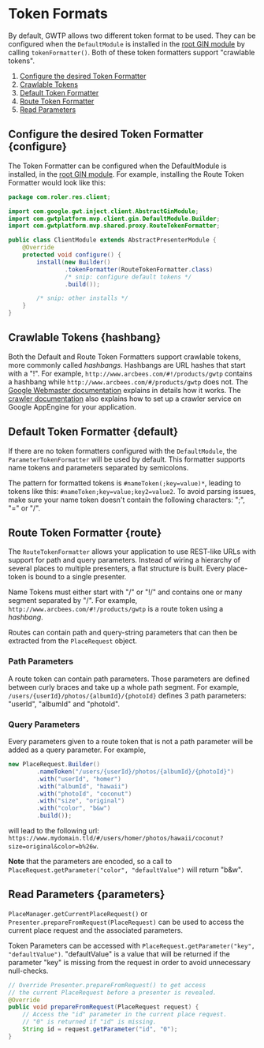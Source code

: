 # Token Formats

By default, GWTP allows two different token format to be used. They can be configured when the `DefaultModule` is installed in the [root GIN module]({{#gwtp.doc.url.initialize_gin}}) by calling `tokenFormatter()`. Both of these token formatters support "crawlable tokens".

1. [Configure the desired Token Formatter](#configure)
2. [Crawlable Tokens](#hashbang)
3. [Default Token Formatter](#default)
4. [Route Token Formatter](#route)
5. [Read Parameters](#parameters)

## Configure the desired Token Formatter {configure}
The Token Formatter can be configured when the DefaultModule is installed, in the [root GIN module]({{#gwtp.doc.url.initialize_gin}}). For example, installing the Route Token Formatter would look like this:

```java
package com.roler.res.client;

import com.google.gwt.inject.client.AbstractGinModule;
import com.gwtplatform.mvp.client.gin.DefaultModule.Builder;
import com.gwtplatform.mvp.shared.proxy.RouteTokenFormatter;

public class ClientModule extends AbstractPresenterModule {
    @Override
    protected void configure() {
        install(new Builder()
                .tokenFormatter(RouteTokenFormatter.class)
                /* snip: configure default tokens */
                .build());

        /* snip: other installs */
    }
}
```

## Crawlable Tokens {hashbang}
Both the Default and Route Token Formatters support crawlable tokens, more commonly called *hashbangs*. Hashbangs are URL hashes that start with a "!". For example, `http://www.arcbees.com/#!/products/gwtp` contains a hashbang while `http://www.arcbees.com/#/products/gwtp` does not. The [Google Webmaster documentation](https://developers.google.com/webmasters/ajax-crawling/docs/getting-started) explains in details how it works. The [crawler documentation]({{#gwtp.doc.url.crawler}}) also explains how to set up a crawler service on Google AppEngine for your application.

## Default Token Formatter {default}
If there are no token formatters configured with the `DefaultModule`, the `ParameterTokenFormatter` will be used by default. This formatter supports name tokens and parameters separated by semicolons.

The pattern for formatted tokens is `#nameToken(;key=value)*`, leading to tokens like this: `#nameToken;key=value;key2=value2`. To avoid parsing issues, make sure your name token doesn't contain the following characters: ";", "=" or "/".

## Route Token Formatter {route}
The `RouteTokenFormatter` allows your application to use REST-like URLs with support for path and query parameters. Instead of wiring a hierarchy of several places to multiple presenters, a flat structure is built. Every place-token is bound to a single presenter.

Name Tokens must either start with "/" or "!/" and contains one or many segment separated by "/". For example, `http://www.arcbees.com/#!/products/gwtp` is a route token using a *hashbang*.

Routes can contain path and query-string parameters that can then be extracted from the `PlaceRequest` object.

### Path Parameters
A route token can contain path parameters. Those parameters are defined between curly braces and take up a whole path segment. For example, `/users/{userId}/photos/{albumId}/{photoId}` defines 3 path parameters: "userId", "albumId" and "photoId".

### Query Parameters
Every parameters given to a route token that is not a path parameter will be added as a query parameter. For example,

```java
new PlaceRequest.Builder()
        .nameToken("/users/{userId}/photos/{albumId}/{photoId}")
        .with("userId", "homer")
        .with("albumId", "hawaii")
        .with("photoId", "coconut")
        .with("size", "original")
        .with("color", "b&w")
        .build());
```

will lead to the following url: `https://www.mydomain.tld/#/users/homer/photos/hawaii/coconut?size=original&color=b%26w`.

**Note** that the parameters are encoded, so a call to `PlaceRequest.getParameter("color", "defaultValue")` will return "b&w".

## Read Parameters {parameters}
`PlaceManager.getCurrentPlaceRequest()` or `Presenter.prepareFromRequest(PlaceRequest)` can be used to access the current place request and the associated parameters.

Token Parameters can be accessed with `PlaceRequest.getParameter("key", "defaultValue")`. "defaultValue" is a value that will be returned if the parameter "key" is missing from the request in order to avoid unnecessary null-checks.

```java
// Override Presenter.prepareFromRequest() to get access
// the current PlaceRequest before a presenter is revealed.
@Override
public void prepareFromRequest(PlaceRequest request) {
    // Access the "id" parameter in the current place request.
    // "0" is returned if "id" is missing.
    String id = request.getParameter("id", "0");
}
```
